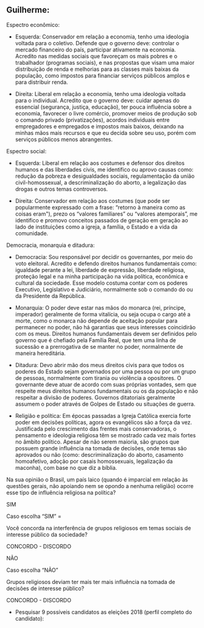 ﻿## **Guilherme**:

Espectro econômico:

* Esquerda: Conservador em relação a economia, tenho uma ideologia voltada para o coletivo. Defende que o governo deve: controlar o mercado financeiro do país, participar ativamente na economia. Acredito nas medidas sociais que favoreçam os mais pobres e o trabalhador (programas sociais), e nas propostas que visam uma maior distribuição de renda e melhorias para as classes mais baixas da população, como impostos para financiar serviços públicos amplos e para distribuir renda. 

* Direita: Liberal em relação a economia, tenho uma ideologia voltada para o individual. Acredito que o governo deve: cuidar apenas do essencial (segurança, justiça, educação), ter pouca influência sobre a economia, favorecer o livre comércio, promover meios de produção sob o comando privado (privatizações), acordos individuais entre empregadores e empregados e impostos mais baixos, deixando na minhas mãos mais recursos e que eu decida sobre seu uso, porém com serviços públicos menos abrangentes.

Espectro social:

* Esquerda: Liberal em relação aos costumes e defensor dos direitos humanos e das liberdades civis, me identifico ou aprovo causas como: redução da pobreza e desigualdades sociais, regulamentação da união civil-homossexual, a descriminalização do aborto, a legalização das drogas e outros temas controversos.

* Direita: Conservador em relação aos costumes (que pode ser popularmente expressado com a frase: “retorno à maneira como as coisas eram"), prezo os “valores familiares” ou “valores atemporais”, me identifico e promovo conceitos passados de geração em geração ao lado de instituições como a igreja, a família, o Estado e a vida da comunidade. 

Democracia, monarquia e ditadura: 

* Democracia: Sou responsável por decidir os governantes, por meio do voto eleitoral. Acredito e defendo direitos humanos fundamentais como: igualdade perante a lei, liberdade de expressão, liberdade religiosa, proteção legal e na minha participação na vida política, econômica e cultural da sociedade. Esse modelo costuma contar com os poderes Executivo, Legislativo e Judiciário, normalmente sob o comando do ou da Presidente da República. 

* Monarquia: O poder deve estar nas mãos do monarca (rei, príncipe, imperador) geralmente de forma vitalícia, ou seja ocupa o cargo até a morte, como o monarca não depende de aceitação popular para permanecer no poder, não há garantias que seus interesses coincidirão com os meus. Direitos humanos fundamentais devem ser definidos pelo governo que é chefiado pela Família Real, que tem uma linha de sucessão e a prerrogativa de se manter no poder, normalmente de maneira hereditária. 

* Ditadura: Devo abrir mão dos meus direitos civis para que todos os poderes do Estado sejam governados por uma pessoa ou por um grupo de pessoas, normalmente com tirania ou violência a opositores. O governante deve atuar de acordo com suas próprias vontades, sem que respeite meus direitos humanos fundamentais ou os da população e não respeitar a divisão de poderes. Governos ditatoriais geralmente assumem o poder através de Golpes de Estado ou situações de guerra.

* Religião e política: Em épocas passadas a Igreja Católica exercia forte poder em decisões políticas, agora os evangélicos são a força da vez. Justificada pelo crescimento das frentes mais conservadoras, o pensamento e ideologia religiosa têm se mostrado cada vez mais fortes no âmbito político. Apesar de não serem maioria, são grupos que possuem grande influência na tomada de decisões, onde temas são aprovados ou não (como: descriminalização do aborto, casamento homoafetivo, adoção por casais homossexuais, legalização da maconha), com base no que diz a bíblia. 

Na sua opinião o Brasil, um país laico (quando é imparcial em relação às questões gerais, não apoiando nem se opondo a nenhuma religião) ocorre esse tipo de influência religiosa na política?

SIM 

Caso escolha “SIM” = 

Você concorda na interferência de grupos religiosos em temas sociais de interesse público da sociedade?

CONCORDO - DISCORDO

NÃO

Caso escolha “NÃO”

Grupos religiosos deviam ter mais ter mais influência na tomada de decisões de interesse público?

CONCORDO - DISCORDO

* Pesquisar 9 possíveis candidatos as eleições 2018 (perfil completo do candidato):